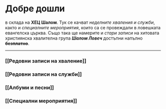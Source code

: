# Добре дошли 
в склада на **ХЕЦ Шалом**. Тук се качват *неделните хваления и служби*, както и *специалните мероприятия*, които са се провеждали в ловешката евангелска църква. Също така ще намерите и *стари записи* на хитовата християнска хвалителна група ***Шалом Ловеч*** достъпни напълно **~~безплатно~~**. 

---
### [[Редовни записи на хваление]]
 ### [[Редовни записи на служби]]
 ### [[Албуми и песни]]
 ### [[Специални мероприятия]]
